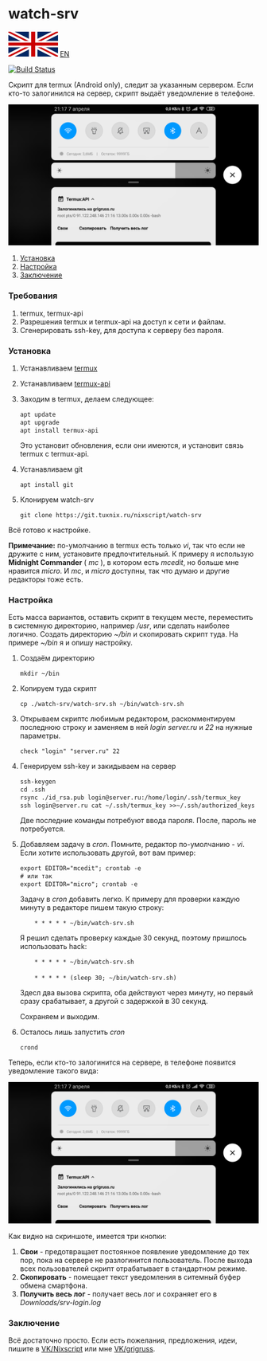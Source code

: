 # watch-srv

![Language](./en.png)
[EN](./README.en.md)

[![Build Status](https://travis-ci.org/nixscript/watch-srv.svg?branch=master)](https://travis-ci.org/nixscript/watch-srv.sh)

Скрипт для termux (Android only), следит за указанным сервером. Если кто-то залогинился на сервер, скрипт выдаёт уведомление в телефоне.

![ScreenShot](./screenshot.png)

1. [Установка](#установка)
2. [Настройка](#настройка)
3. [Заключение](#заключение)

### Требования

1. termux, termux-api
2. Разрешения termux и termux-api на доступ к сети и файлам.
3. Сгенерировать ssh-key, для доступа к серверу без пароля.

### Установка

1. Устанавливаем [termux](https://play.google.com/store/apps/details?id=com.termux)
2. Устанавливаем [termux-api](https://play.google.com/store/apps/details?id=com.termux.api)
3. Заходим в termux, делаем следующее:

    ```
    apt update
    apt upgrade
    apt install termux-api
    ```
    Это установит обновления, если они имеются, и установит связь termux с termux-api.
4. Устанавливаем git

    ```
    apt install git
    ```
5. Клонируем watch-srv

    ```
    git clone https://git.tuxnix.ru/nixscript/watch-srv
    ```
Всё готово к настройке.

**Примечание:** по-умолчанию в termux есть только *vi*,
так что если не дружите с ним, установите предпочтительный.
К примеру я использую **Midnight Commander** ( *mc* ),
в котором есть *mcedit*, но больше мне нравится *micro*.
И *mc*, и *micro* доступны, так что думаю и другие
редакторы тоже есть.

### Настройка

Есть масса вариантов, оставить скрипт в текущем месте,
переместить в системную директорию, например */usr*, или
сделать наиболее логично. Создать директорию *~/bin* и
скопировать скрипт туда. На примере *~/bin* я и опишу
настройку.

1. Создаём директорию

    ```
    mkdir ~/bin
    ```
2. Копируем туда скрипт

    ```
    cp ./watch-srv/watch-srv.sh ~/bin/watch-srv.sh
    ```
3. Открываем скриптс любимым редактором, раскомментируем
последнюю строку и заменяем в ней *login* *server.ru* и
*22* на нужные параметры.

    ```
    check "login" "server.ru" 22
    ```
4. Генерируем ssh-key и закидываем на сервер

    ```
    ssh-keygen
    cd .ssh
    rsync ./id_rsa.pub login@server.ru:/home/login/.ssh/termux_key
    ssh login@server.ru cat ~/.ssh/termux_key >>~/.ssh/authorized_keys
    ```
    Две последние команды потребуют ввода пароля.
    После, пароль не потребуется.
5. Добавляем задачу в *cron*. Помните, редактор
по-умолчанию - *vi*. Если хотите использовать другой,
вот вам пример:

    ```
    export EDITOR="mcedit"; crontab -e
    # или так
    export EDITOR="micro"; crontab -e
    ```
    Задачу в *cron* добавить легко. К примеру для проверки
    каждую минуту в редакторе пишем такую строку:

    ```
        * * * * * ~/bin/watch-srv.sh
    ```
    
    Я решил сделать проверку каждые 30 секунд, поэтому
    пришлось использовать hack:

    ```
        * * * * * ~/bin/watch-srv.sh

        * * * * * (sleep 30; ~/bin/watch-srv.sh)
    ```
    
    Здесл два вызова скрипта, оба действуют через минуту,
    но первый сразу срабатывает, а другой с задержкой в
    30 секунд.

    Сохраняем и выходим.

6. Осталось лишь запустить *cron*

    ```
    crond
    ```
Теперь, если кто-то залогинится на сервере, в
телефоне появится уведомление такого вида:

![ScreenShot](./screenshot.png)

Как видно на скриншоте, имеется три кнопки:
1. **Свои** - предотвращает постоянное появление
уведомление до тех пор, пока на сервере не
разлогинится пользователь. После выхода всех
пользователей скрипт отрабатывает в стандартном
режиме.
2. **Скопировать** - помещает текст уведомления в
ситемный буфер обмена смартфона.
3. **Получить весь лог** - получает весь лог и
сохраняет его в *Downloads/srv-login.log*

### Заключение

Всё достаточно просто. Если есть пожелания,
предложения, идеи, пишите в [VK/Nixscript](https://vk.com/nixscript)
или мне [VK/grigruss](https://vk.com/grigruss).
